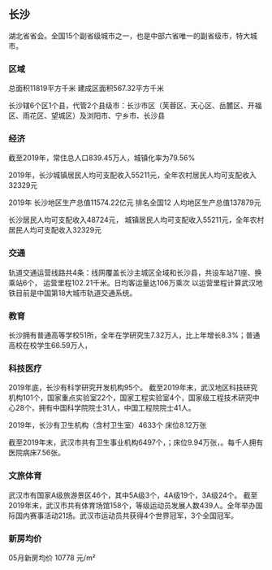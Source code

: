 

## 长沙

湖北省省会。全国15个副省级城市之一，也是中部六省唯一的副省级市，特大城市。

### 区域

总面积11819平方千米
建成区面积567.32平方千米

长沙辖6个区1个县，代管2个县级市：长沙市区（芙蓉区、天心区、岳麓区、开福区、雨花区、望城区）及浏阳市、宁乡市、长沙县



### 经济
截至2019年，常住总人口839.45万人，城镇化率为79.56% 

2019年，长沙城镇居民人均可支配收入55211元，全年农村居民人均可支配收入32329元


2019年
长沙地区生产总值11574.22亿元 排名全国12
人均地区生产总值137879元

长沙居民人均可支配收入48724元，
城镇居民人均可支配收入55211元，全年农村居民人均可支配收入32329元





### 交通
轨道交通运营线路共4条：线网覆盖长沙主城区全域和长沙县，共设车站71座、换乘站6个， 运营里程102.21千米。日均客运量达106万乘次
以运营里程计算武汉地铁目前是中国第18大城市轨道交通系统。




### 教育
长沙拥有普通高等学校51所，全年在学研究生7.32万人，比上年增长8.3%；普通高校在校学生66.59万人，


### 科技医疗
2019年底，长沙有科学研究开发机构95个。
截至2019年末，武汉地区科技研究机构101个，国家重点实验室22个，国家工程实验室4个，国家级工程技术研究中心28个，拥有中国科学院院士31人，中国工程院院士41人。

2019年，长沙有卫生机构（含村卫生室）4633个 床位8.12万张

截至2019年末，武汉市共有卫生事业机构6497个，；床位9.94万张，。每千人拥有医院病床7.56张。

### 文旅体育

武汉市有国家A级旅游景区46个，其中5A级3个，4A级19个，3A级24个。
截至2019年末，武汉市共有体育场馆158个，等级运动员发展人数439人。全年举办国际国内赛事活动21场。武汉市运动员共获得4个世界冠军，3个全国冠军。


### 新房均价
05月新房均价 10778 元/m² 